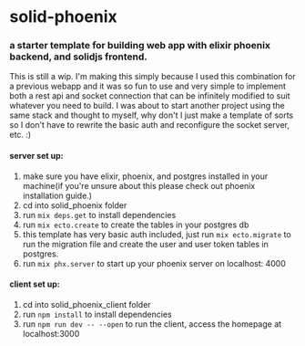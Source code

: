 # solid-phoenix
### a starter template for building web app with elixir phoenix backend, and solidjs frontend. 
This is still a wip. I'm making this simply because I used this combination for a previous webapp and it was so fun to use and very simple to implement both a rest api and socket 
connection that can be infinitely modified to suit whatever you need to build. I was about to start another project using the same stack and thought to myself, why don't I just make
a template of sorts so I don't have to rewrite the basic auth and reconfigure the socket server, etc. :)

#### server set up:
1. make sure you have elixir, phoenix, and postgres installed in your machine(if you're unsure about this please check out phoenix installation guide.)
2. cd into solid_phoenix folder
3. run `mix deps.get` to install dependencies
4. run `mix ecto.create` to create the tables in your postgres db
4. this template has very basic auth included, just run `mix ecto.migrate` to run the migration file and create the user and user token tables in postgres.
5. run `mix phx.server` to start up your phoenix server on localhost: 4000

#### client set up:
1. cd into solid_phoenix_client folder
2. run `npm install` to install dependencies
3. run `npm run dev -- --open` to run the client, access the homepage at localhost:3000
